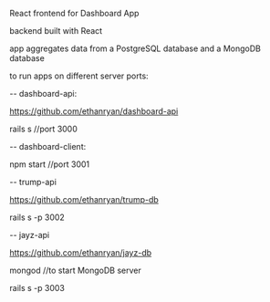 React frontend for Dashboard App

backend built with React

app aggregates data from a PostgreSQL database and a MongoDB database

to run apps on different server ports:

-- dashboard-api:

https://github.com/ethanryan/dashboard-api

rails s //port 3000

-- dashboard-client:

npm start //port 3001

-- trump-api

https://github.com/ethanryan/trump-db

rails s -p 3002

-- jayz-api

https://github.com/ethanryan/jayz-db

mongod //to start MongoDB server

rails s -p 3003

